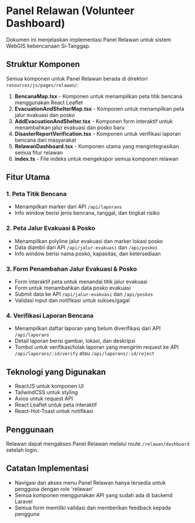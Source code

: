 # Panel Relawan (Volunteer Dashboard)

Dokumen ini menjelaskan implementasi Panel Relawan untuk sistem WebGIS kebencanaan Si-Tanggap.

## Struktur Komponen

Semua komponen untuk Panel Relawan berada di direktori `resources/js/pages/relawan/`:

1. **BencanaMap.tsx** - Komponen untuk menampilkan peta titik bencana menggunakan React Leaflet
2. **EvacuationAndShelterMap.tsx** - Komponen untuk menampilkan peta jalur evakuasi dan posko
3. **AddEvacuationAndShelter.tsx** - Komponen form interaktif untuk menambahkan jalur evakuasi dan posko baru
4. **DisasterReportVerification.tsx** - Komponen untuk verifikasi laporan bencana dari masyarakat
5. **RelawanDashboard.tsx** - Komponen utama yang mengintegrasikan semua fitur relawan
6. **index.ts** - File indeks untuk mengekspor semua komponen relawan

## Fitur Utama

### 1. Peta Titik Bencana

- Menampilkan marker dari API `/api/laporans`
- Info window berisi jenis bencana, tanggal, dan tingkat risiko

### 2. Peta Jalur Evakuasi & Posko

- Menampilkan polyline jalur evakuasi dan marker lokasi posko
- Data diambil dari API `/api/jalur-evakuasi` dan `/api/poskos`
- Info window berisi nama posko, kapasitas, dan ketersediaan

### 3. Form Penambahan Jalur Evakuasi & Posko

- Form interaktif peta untuk menandai titik jalur evakuasi
- Form untuk menambahkan data posko evakuasi
- Submit data ke API `/api/jalur-evakuasi` dan `/api/poskos`
- Validasi input dan notifikasi untuk sukses/gagal

### 4. Verifikasi Laporan Bencana

- Menampilkan daftar laporan yang belum diverifikasi dari API `/api/laporans`
- Detail laporan berisi gambar, lokasi, dan deskripsi
- Tombol untuk verifikasi/tolak laporan yang mengirim request ke API `/api/laporans/:id/verify` atau `/api/laporans/:id/reject`

## Teknologi yang Digunakan

- ReactJS untuk komponen UI
- TailwindCSS untuk styling
- Axios untuk request API
- React Leaflet untuk peta interaktif
- React-Hot-Toast untuk notifikasi

## Penggunaan

Relawan dapat mengakses Panel Relawan melalui route `/relawan/dashboard` setelah login.

## Catatan Implementasi

- Navigasi dan akses menu Panel Relawan hanya tersedia untuk pengguna dengan role 'relawan'
- Semua komponen menggunakan API yang sudah ada di backend Laravel
- Semua form memiliki validasi dan memberikan feedback kepada pengguna
